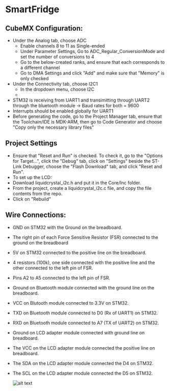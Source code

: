 # SmartFridge


## CubeMX Configuration:

- Under the Analog tab, choose ADC
  - Enable channels 8 to 11 as Single-ended
  - Under Parameter Settings, Go to ADC_Regular_ConversionMode and set the number of conversions to 4
  - Go to the below-created ranks, and ensure that each corresponds to a different channel
  - Go to DMA Settings and click "Add" and make sure that "Memory" is only checked
- Under the Connectivity tab, choose I2C1
  - In the dropdown menu, choose I2C
  - 
- STM32 is receiving from UART1 and transimitting through UART2 through the bluetooth module -> Baud rates for both = 9600
- Interrupts should be enabled globally for UART1
- Before generating the code, go to the Project Manager tab, ensure that the Toolchain/IDE is MDK-ARM, then go to Code Generator and choose "Copy only the necessary library files"

## Project Settings
- Ensure that "Reset and Run" is checked. To check it, go to the "Options for Target...", click the "Debug" tab, click on "Settings" beside the ST-Link Debugger, choose the "Flash Download" tab, and click "Reset and Run".
- To set up the LCD:
- Download liquidcrystal_i2c.h and put it in the Core/Inc folder.
- From the project, create a liquidcrystal_i2c.c file, and copy the file contents from the repo.
- Click on "Rebuild"

## Wire Connections:
- GND on STM32 with the Ground on the breadboard.
- The right pin of each Force Sensitive Resistor (FSR) connected to the ground on the breadboard
- 5V on STM32 connected to the positive line on the breadboard.
- 4 resistors (100k), one side connected with the positive line and the other connected to the left pin of FSR.
- Pins A2 to A5 connected to the left pin of FSR.
- Ground on Bluetooth module connected with the ground line on the breadboard.
- VCC on Blutooth module connected to 3.3V on STM32.
- TXD on Bluetooth module connected to D0 (Rx of UART1) on STM32.
- RXD on Bluetooth module connected to A7 (TX of UART2) on STM32.
- Ground on LCD adapter module connected with ground line on breadboard.
- The VCC on the LCD adapter module connected the positive line on breadboard.
- The SDA on the LCD adapter module connected the D4 on STM32.
- The SCL on the LCD adapter module connected the D5 on STM32.
  
    ![alt text](circuit-task1.png)

